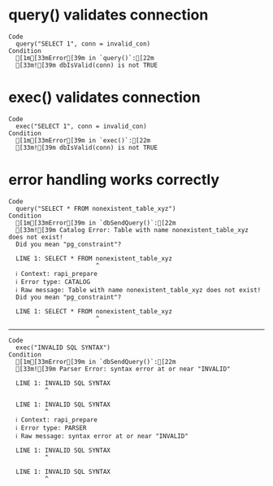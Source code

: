 # query() validates connection

    Code
      query("SELECT 1", conn = invalid_con)
    Condition
      [1m[33mError[39m in `query()`:[22m
      [33m![39m dbIsValid(conn) is not TRUE

# exec() validates connection

    Code
      exec("SELECT 1", conn = invalid_con)
    Condition
      [1m[33mError[39m in `exec()`:[22m
      [33m![39m dbIsValid(conn) is not TRUE

# error handling works correctly

    Code
      query("SELECT * FROM nonexistent_table_xyz")
    Condition
      [1m[33mError[39m in `dbSendQuery()`:[22m
      [33m![39m Catalog Error: Table with name nonexistent_table_xyz does not exist!
      Did you mean "pg_constraint"?
      
      LINE 1: SELECT * FROM nonexistent_table_xyz
                            ^
      ℹ Context: rapi_prepare
      ℹ Error type: CATALOG
      ℹ Raw message: Table with name nonexistent_table_xyz does not exist!
      Did you mean "pg_constraint"?
      
      LINE 1: SELECT * FROM nonexistent_table_xyz
                            ^

---

    Code
      exec("INVALID SQL SYNTAX")
    Condition
      [1m[33mError[39m in `dbSendQuery()`:[22m
      [33m![39m Parser Error: syntax error at or near "INVALID"
      
      LINE 1: INVALID SQL SYNTAX
              ^
      
      LINE 1: INVALID SQL SYNTAX
              ^
      ℹ Context: rapi_prepare
      ℹ Error type: PARSER
      ℹ Raw message: syntax error at or near "INVALID"
      
      LINE 1: INVALID SQL SYNTAX
              ^
      
      LINE 1: INVALID SQL SYNTAX
              ^

